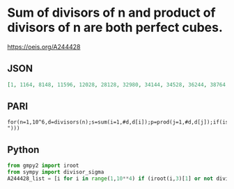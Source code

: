 # Sum of divisors of n and product of divisors of n are both perfect cubes\.
https://oeis.org/A244428
## JSON
```JSON
[1, 1164, 8148, 11596, 12028, 28128, 32980, 34144, 34528, 36244, 38764, 39916, 41164, 41516, 73200, 75252, 81172, 84196, 94023, 100348, 181948, 182430, 192175, 193380, 193612, 194044, 195780, 196896, 200574, 204180, 208416, 211620, 214176, 217668, 220116, 225696, 230860, 235716]
```
## PARI
```PARI
for(n=1,10^6,d=divisors(n);s=sum(i=1,#d,d[i]);p=prod(j=1,#d,d[j]);if(ispower(s,3)&&ispower(p,3),print1(n,", ")))
```
## Python
```Python
from gmpy2 import iroot
from sympy import divisor_sigma
A244428_list = [i for i in range(1,10**4) if (iroot(i,3)[1] or not divisor_sigma(i,0) % 3) and iroot(int(divisor_sigma(i,1)),3)[1]] # _Chai Wah Wu_, Mar 10 2016
```
